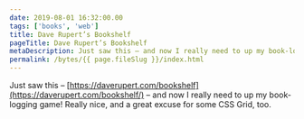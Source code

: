 ```yaml
---
date: 2019-08-01 16:32:00.00
tags: ['books', 'web']
title: Dave Rupert’s Bookshelf
pageTitle: Dave Rupert’s Bookshelf
metaDescription: Just saw this – and now I really need to up my book-logging game!
permalink: /bytes/{{ page.fileSlug }}/index.html
---
```


Just saw this – [https://daverupert.com/bookshelf](https://daverupert.com/bookshelf/) – and now I really need to up my book-logging game! Really nice, and a great excuse for some CSS Grid, too.
